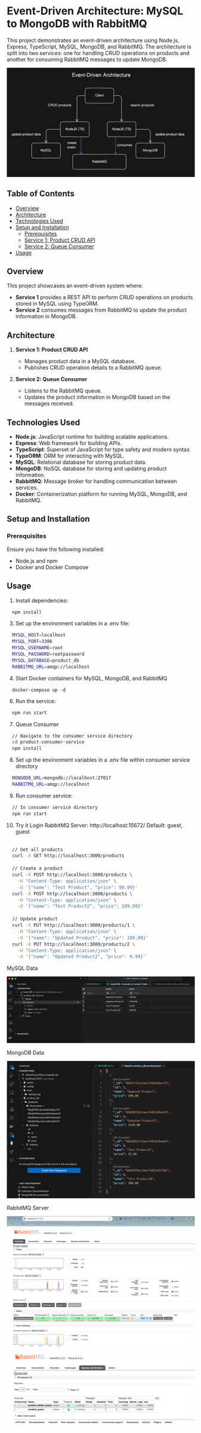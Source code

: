 # Event-Driven Architecture: MySQL to MongoDB with RabbitMQ

This project demonstrates an event-driven architecture using Node.js, Express, TypeScript, MySQL, MongoDB, and RabbitMQ. The architecture is split into two services: one for handling CRUD operations on products and another for consuming RabbitMQ messages to update MongoDB.


![Event-Driven Architecture](assets/EDA.png)

## Table of Contents

- [Overview](#overview)
- [Architecture](#architecture)
- [Technologies Used](#technologies-used)
- [Setup and Installation](#setup-and-installation)
  - [Prerequisites](#prerequisites)
  - [Service 1: Product CRUD API](#service-1-product-crud-api)
  - [Service 2: Queue Consumer](#service-2-queue-consumer)
- [Usage](#usage)

## Overview

This project showcases an event-driven system where:
- **Service 1** provides a REST API to perform CRUD operations on products stored in MySQL using TypeORM.
- **Service 2** consumes messages from RabbitMQ to update the product information in MongoDB.

## Architecture

1. **Service 1: Product CRUD API**
   - Manages product data in a MySQL database.
   - Publishes CRUD operation details to a RabbitMQ queue.

2. **Service 2: Queue Consumer**
   - Listens to the RabbitMQ queue.
   - Updates the product information in MongoDB based on the messages received.

## Technologies Used

- **Node.js**: JavaScript runtime for building scalable applications.
- **Express**: Web framework for building APIs.
- **TypeScript**: Superset of JavaScript for type safety and modern syntax.
- **TypeORM**: ORM for interacting with MySQL.
- **MySQL**: Relational database for storing product data.
- **MongoDB**: NoSQL database for storing and updating product information.
- **RabbitMQ**: Message broker for handling communication between services.
- **Docker**: Containerization platform for running MySQL, MongoDB, and RabbitMQ.

## Setup and Installation

### Prerequisites

Ensure you have the following installed:

- Node.js and npm
- Docker and Docker Compose

## Usage

1.	Install dependencies:

```bash
  npm install
```

3.	Set up the environment variables in a .env file:

```bash
  MYSQL_HOST=localhost
  MYSQL_PORT=3306
  MYSQL_USERNAME=root
  MYSQL_PASSWORD=rootpassword
  MYSQL_DATABASE=product_db
  RABBITMQ_URL=amqp://localhost
```

4. Start Docker containers for MySQL, MongoDB, and RabbitMQ

```
  docker-compose up -d
```

6.	Run the service:

```bash
  npm run start
```

7.	Queue Consumer

```bash
  // Navigate to the consumer service directory
  cd product-consumer-service
  npm install
```
8. Set up the environment variables in a .env file within consumer service directory

```bash
  MONGODB_URL=mongodb://localhost:27017
  RABBITMQ_URL=amqp://localhost
```

9.	Run consumer service:

```bash
  // In consumer service directory
  npm run start
```

10. Try it
Login RabbitMQ Server: http://localhost:15672/
Default: guest, guest

```bash

  // Get all products
  curl -X GET http://localhost:3000/products

  // Create a product
  curl -X POST http://localhost:3000/products \
    -H "Content-Type: application/json" \
    -d '{"name": "Test Product", "price": 99.99}'
  curl -X POST http://localhost:3000/products \
    -H "Content-Type: application/json" \
    -d '{"name": "Test Product2", "price": 199.99}'

  // Update product
  curl -X PUT http://localhost:3000/products/1 \
    -H "Content-Type: application/json" \
    -d '{"name": "Updated Product", "price": 199.99}'
  curl -X PUT http://localhost:3000/products/2 \
    -H "Content-Type: application/json" \
    -d '{"name": "Updated Product2", "price": 9.99}'
```

MySQL Data

![MySQL](assets/MySQL.png)

MongoDB Data

![MongoDB](assets/MongoDB.png)

RabbitMQ Server

![RabbitMQ](assets/RabbitMQ.png)
![RabbitMQ Queue](assets/RabbitMQ2.png)